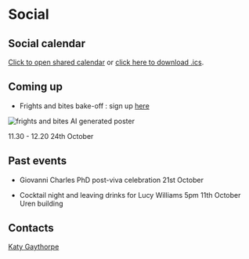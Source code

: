 # Social

## Social calendar

[Click to open shared calendar](https://outlook.office365.com/owa/calendar/6aac4f3cd5c14f7596ff96d463425c49@imperial.ac.uk/be78b35d280f4ad5be57b18a7a0e29285218192955509845337/calendar.html) or [click here to download .ics](https://outlook.office365.com/owa/calendar/6aac4f3cd5c14f7596ff96d463425c49@imperial.ac.uk/be78b35d280f4ad5be57b18a7a0e29285218192955509845337/calendar.ics).

## Coming up

* Frights and bites bake-off : sign up [here](https://forms.office.com/Pages/ResponsePage.aspx?id=B3WJK4zudUWDC0-CZ8PTB3K1CztCIehAjI44BDXnK7pUM1c0TkdaUVVLUEtFTldRSE9TNEZRQzQzMi4u)

![frights and bites AI generated poster](../../img/frights_and_bites.png)

11.30 - 12.20 24th October

## Past events

* Giovanni Charles PhD post-viva celebration 21st October

* Cocktail night and leaving drinks for Lucy Williams
  5pm 11th October Uren building

## Contacts

<a href="mailto:k.gaythorpe@imperial.ac.uk">Katy Gaythorpe</a>
